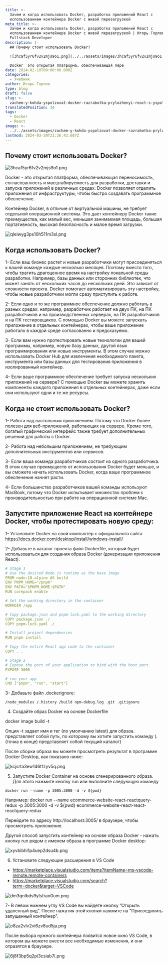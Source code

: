 ```yaml
---
title: >-
  Зачем и когда использовать Docker, разработка приложений React с
  использованием контейнера Docker с живой перезагрузкой
meta_title: >-
  Зачем и когда использовать Docker, разработка приложений React с
  использованием контейнера Docker с живой перезагрузкой | Игорь Горлов -
  Fullstack Developer
description: |-
  ## Почему стоит использовать Docker?

  ![3hcaf5yr6fv2v2mjs9o1.png](../../assets/images/3hcaf5yr6fv2v2mjs9o1.png)

  Docker  это открытая платформа, обеспечивающая пере
date: 2024-02-10T00:00:00.000Z
categories:
  - Учебник
author: Игорь Горлов
type: blog
draft: false
slug: >-
  zachem-y-kohda-yspolzovat-docker-razrabotka-prylozhenyi-react-s-yspolzovanyem-konteinera-docker-s-zhyvoi-perezahruzkoi
translatedPosition: 34
tags:
  - Docker
  - React
image: >-
  ../../assets/images/zachem-y-kohda-yspolzovat-docker-razrabotka-prylozhenyi-react-s-yspolzovanyem-konteinera-docker-s-zhyvoi-perezahruzkoi-Feb-10-2024.avif
lastmod: 2024-03-20T21:26:43.687Z
---
```


## Почему стоит использовать Docker?

![3hcaf5yr6fv2v2mjs9o1.png](../../assets/images/3hcaf5yr6fv2v2mjs9o1.png)

Docker - это открытая платформа, обеспечивающая переносимость, согласованность и масштабируемость для разработки, доставки и запуска приложений в различных средах. Docker позволяет отделить приложения от инфраструктуры, чтобы быстро создавать программное обеспечение.

Контейнер Docker, в отличие от виртуальной машины, не требует отдельной операционной системы. Это дает контейнеру Docker такие преимущества, как малый вес, меньшая занимаемая площадь, большая портативность, высокая безопасность и малое время загрузки.

![qleiwyg3ps10h511m3sl.png](../../assets/images/qleiwyg3ps10h511m3sl.png)

## Когда использовать Docker?

1- Если ваш бизнес растет и новые разработчики могут присоединяться к вашей команде каждые несколько месяцев. Поэтому вместо того, чтобы тратить драгоценное время на настройку локальной среды разработки. Например, базы данных или сторонних библиотек, что может занять от нескольких часов до нескольких дней. Это зависит от сложности проекта. Docker помогает автоматизировать эту настройку, чтобы новые разработчики могли сразу приступить к работе.

2- Если одно и то же программное обеспечение должно работать в разных средах: например, разработчик работает на двух ПК, на ПК разработчиков и на производственных серверах, на ПК разработчиков и на ПК тестировщиков. С помощью Docker вы можете запускать приложение в отдельных контейнерах, чтобы ваше приложение работало в каждой среде согласованно и предсказуемо.

3- Если вам нужно протестировать новые технологии для вашей программы, например, новую базу данных, другой язык программирования или новые инструменты. В этом случае можно использовать Docker Hub для извлечения необходимого пакета, инструмента или базы данных для тестирования приложения в изолированный контейнер.

4- Если ваше программное обеспечение требует запуска нескольких приложений на сервере? С помощью Docker вы можете хранить компоненты каждого приложения в отдельных контейнерах, даже если они используют одни и те же ресурсы.

## Когда не стоит использовать Docker?

1- Работа над настольным приложением. Потому что Docker более полезен для веб-приложений, работающих на сервере. Кроме того, богатый графический интерфейс также требует дополнительных решений для работы с Docker.

2- Работа над небольшим приложением, не требующим дополнительных инструментов или сервисов.

3- Если ваша команда разработчиков состоит из одного разработчика. В этом случае преимуществ от использования Docker будет меньше, и вы сможете начать использовать Docker, когда ваше программное обеспечение начнет расти.

4- Если большинство разработчиков вашей команды используют MacBook, потому что Docker испытывает множество проблем с производительностью при работе на операционной системе Mac.

## Запустите приложение React на контейнере Docker, чтобы протестировать новую среду:

1- Установите Docker на свой компьютер с официального сайта
https://docs.docker.com/desktop/install/windows-install/

2- Добавьте в каталог проекта файл Dockerfile, который будет использоваться для создания образа Docker (докеризации приложения React).

```yaml
# Stage 1
# Use the desired Node.js runtime as the base image
FROM node:18-alpine AS build
ENV PNPM_HOME="/pnpm"
ENV PATH="$PNPM_HOME:$PATH"
RUN corepack enable

# Set the working directory in the container
WORKDIR /app

# Copy package.json and pnpm-lock.yaml to the working directory
COPY package.json ./
COPY pnpm-lock.yaml ./

# Install project dependencies
RUN pnpm install

# Copy the entire React app code to the container
COPY . .

# Stage 2
# Expose the port of your application to bind with the host port
EXPOSE 3000

# run your app
CMD ["pnpm", "run", "start"]
```

3- Добавьте файл .dockerignore:

`/node_modules /.history /build npm-debug.log .git .gitignore`

4. Создайте образ Docker на основе Dockerfile

docker image build -t

Опция -t задает имя и тег (по умолчанию latest) для образа. представляет собой путь, по которому вы хотите запустить команду (. (точка в конце) представляет собой текущий каталог)

После сборки образа вы можете просмотреть результат в программе Docker Desktop, как показано ниже:

![kcjsrta3ew146t1zyv5q.png](../../assets/images/kcjsrta3ew146t1zyv5q.png)

5. Запустите Docker Container на основе сгенерированного образа. Для этого нажмите кнопку run или выполните следующую команду

`docker run --name -p 3005:3000 -d -v ${pwd}`

Например: docker run --name ecommerce-website-react-reactquery-redux -p 3005:3000 -d -v ${pwd} ecommerce-website-react-react-reactquery-redux

Перейдите по адресу http://localhost:3005/ в браузере, чтобы просмотреть приложение.

Другой способ запустить контейнер на основе образа Docker - нажать кнопку run рядом с именем образа в программе Docker desktop:

![xyvbibhi1p4uep2dsu4b.png](../../assets/images/xyvbibhi1p4uep2dsu4b.png)

6. Установите следующие расширения в VS Code

- https://marketplace.visualstudio.com/items?itemName=ms-vscode-remote.remote-containers
- https://marketplace.visualstudio.com/search?term=docker&target=VSCode

![dm3qnlbds9ylsfrao0um.png](../../assets/images/dm3qnlbds9ylsfrao0um.png)

7- В левом нижнем углу VS Code вы найдете кнопку ”Открыть удаленный вид”. После нажатия этой кнопки нажмите на "Присоединить запущенный контейнер".

![o8za2vlv2vi6zv8ud5ja.png](../../assets/images/o8za2vlv2vi6zv8ud5ja.png)

После выбора нужного контейнера появится новое окно VS Code, в котором вы можете внести все необходимые изменения, и они отразятся в браузере.

![6j8f3bp5q2pi3csiab7i.png](../../assets/images/6j8f3bp5q2pi3csiab7i.png)

```

```
